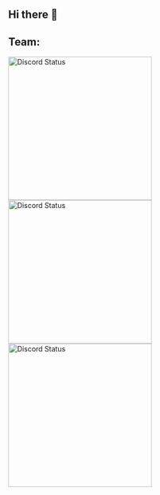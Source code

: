 ## Hi there 👋

<h2>Team:</h2>

<a href="https://discord.com/users/686489824546390026" target="_blank">
    <img width="288px" alt="Discord Status" src="https://lanyard.cnrad.dev/api/686489824546390026?hideTimestamp=true&borderRadius=5px">
</a>

<a href="https://discord.com/users/319321727630835712" target="_blank">
    <img width="288px" alt="Discord Status" src="https://lanyard.cnrad.dev/api/319321727630835712?hideTimestamp=true&borderRadius=5px">
</a>

<a href="https://discord.com/users/319321727630835712" target="_blank">
    <img width="288px" alt="Discord Status" src="https://lanyard.cnrad.dev/api/319321727630835712?hideTimestamp=true&borderRadius=5px">
</a>
